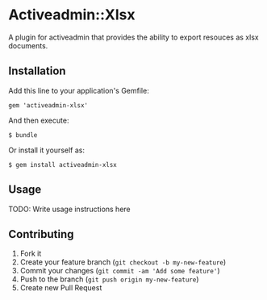 # Activeadmin::Xlsx

A plugin for activeadmin that provides the ability to export resouces as xlsx documents.

## Installation

Add this line to your application's Gemfile:

    gem 'activeadmin-xlsx'

And then execute:

    $ bundle

Or install it yourself as:

    $ gem install activeadmin-xlsx

## Usage

TODO: Write usage instructions here

## Contributing

1. Fork it
2. Create your feature branch (`git checkout -b my-new-feature`)
3. Commit your changes (`git commit -am 'Add some feature'`)
4. Push to the branch (`git push origin my-new-feature`)
5. Create new Pull Request
